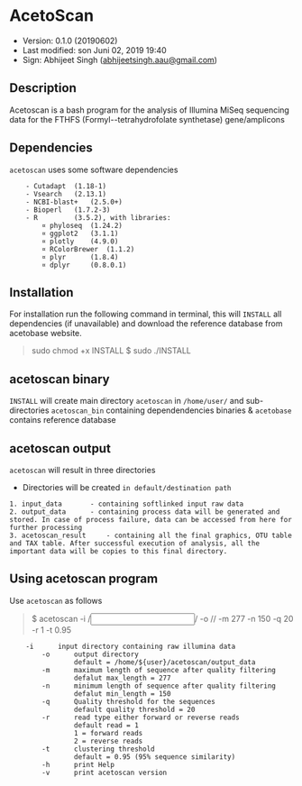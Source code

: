 # AcetoScan

- Version: 0.1.0 (20190602)
- Last modified: son Juni 02, 2019  19:40
- Sign: Abhijeet Singh (abhijeetsingh.aau@gmail.com)

## Description

Acetoscan is a bash program for the analysis of Illumina MiSeq sequencing data for the FTHFS (Formyl--tetrahydrofolate synthetase) gene/amplicons


## Dependencies

`acetoscan` uses some software dependencies
```
	- Cutadapt 	(1.18-1)
	- Vsearch 	(2.13.1)
	- NCBI-blast+ 	(2.5.0+)
	- Bioperl 	(1.7.2-3)
	- R 		(3.5.2), with libraries:
		¤ phyloseq 	(1.24.2)
		¤ ggplot2 	(3.1.1)
		¤ plotly 	(4.9.0)
		¤ RColorBrewer 	(1.1.2)
		¤ plyr 		(1.8.4)
		¤ dplyr 	(0.8.0.1)
```


## Installation

For installation run the following command in terminal, this will `INSTALL` all dependencies (if unavailable) and download the reference database from acetobase website. 

> sudo chmod +x INSTALL
> $ sudo ./INSTALL

## acetoscan binary

`INSTALL` will create main directory `acetoscan` in `/home/user/` and sub-directories `acetoscan_bin` containing dependendencies binaries & `acetobase` contains reference database

## acetoscan output

`acetoscan` will result in three directories

- Directories will be created `in default/destination path`

```
1. input_data 		- containing softlinked input raw data
2. output_data 		- containing process data will be generated and stored. In case of process failure, data can be accessed from here for further processing
3. acetoscan_result 	- containing all the final graphics, OTU table and TAX table. After successful execution of analysis, all the important data will be copies to this final directory.
```
## Using acetoscan program

Use `acetoscan` as follows

> $ acetoscan -i /<input path>/ -o /<output path>/ -m 277 -n 150 -q 20 -r 1 -t 0.95
	
```
	-i      input directory containing raw illumina data
        -o      output directory
                default = /home/${user}/acetoscan/output_data
        -m      maximum length of sequence after quality filtering
                defalut max_length = 277
        -n      minimum length of sequence after quality filtering
                defalut min_length = 150
        -q      Quality threshold for the sequences 
                default quality threshold = 20
        -r      read type either forward or reverse reads 
                default read = 1        
                1 = forward reads
                2 = reverse reads
        -t      clustering threshold
                default = 0.95 (95% sequence similarity)      
        -h      print Help
        -v      print acetoscan version

```
